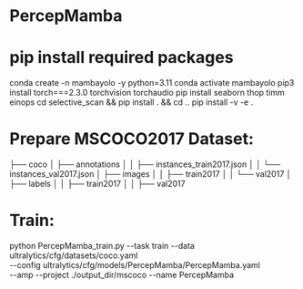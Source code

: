 # PercepMamba
# pip install required packages
conda create -n mambayolo -y python=3.11
conda activate mambayolo
pip3 install torch===2.3.0 torchvision torchaudio
pip install seaborn thop timm einops
cd selective_scan && pip install . && cd ..
pip install -v -e .

# Prepare MSCOCO2017 Dataset:
├── coco
│   ├── annotations
│   │   ├── instances_train2017.json
│   │   └── instances_val2017.json
│   ├── images
│   │   ├── train2017
│   │   └── val2017
│   ├── labels
│   │   ├── train2017
│   │   ├── val2017

# Train:
python PercepMamba_train.py --task train --data ultralytics/cfg/datasets/coco.yaml \
 --config ultralytics/cfg/models/PercepMamba/PercepMamba.yaml \
--amp  --project ./output_dir/mscoco --name PercepMamba

